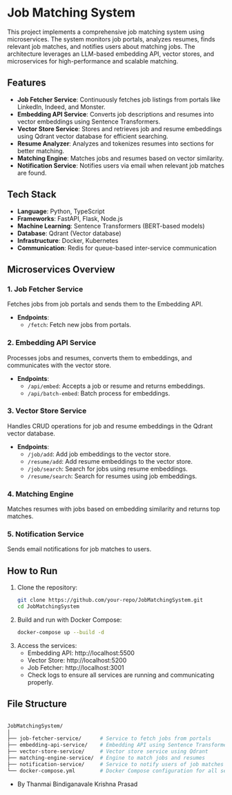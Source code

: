 # Job Matching System

This project implements a comprehensive job matching system using microservices. The system monitors job portals, analyzes resumes, finds relevant job matches, and notifies users about matching jobs. The architecture leverages an LLM-based embedding API, vector stores, and microservices for high-performance and scalable matching.

## Features

- **Job Fetcher Service**: Continuously fetches job listings from portals like LinkedIn, Indeed, and Monster.
- **Embedding API Service**: Converts job descriptions and resumes into vector embeddings using Sentence Transformers.
- **Vector Store Service**: Stores and retrieves job and resume embeddings using Qdrant vector database for efficient searching.
- **Resume Analyzer**: Analyzes and tokenizes resumes into sections for better matching.
- **Matching Engine**: Matches jobs and resumes based on vector similarity.
- **Notification Service**: Notifies users via email when relevant job matches are found.

## Tech Stack

- **Language**: Python, TypeScript
- **Frameworks**: FastAPI, Flask, Node.js
- **Machine Learning**: Sentence Transformers (BERT-based models)
- **Database**: Qdrant (Vector database)
- **Infrastructure**: Docker, Kubernetes
- **Communication**: Redis for queue-based inter-service communication

## Microservices Overview

### 1. **Job Fetcher Service**
Fetches jobs from job portals and sends them to the Embedding API.

- **Endpoints**:
  - `/fetch`: Fetch new jobs from portals.
  
### 2. **Embedding API Service**
Processes jobs and resumes, converts them to embeddings, and communicates with the vector store.

- **Endpoints**:
  - `/api/embed`: Accepts a job or resume and returns embeddings.
  - `/api/batch-embed`: Batch process for embeddings.

### 3. **Vector Store Service**
Handles CRUD operations for job and resume embeddings in the Qdrant vector database.

- **Endpoints**:
  - `/job/add`: Add job embeddings to the vector store.
  - `/resume/add`: Add resume embeddings to the vector store.
  - `/job/search`: Search for jobs using resume embeddings.
  - `/resume/search`: Search for resumes using job embeddings.

### 4. **Matching Engine**
Matches resumes with jobs based on embedding similarity and returns top matches.

### 5. **Notification Service**
Sends email notifications for job matches to users.

## How to Run

1. Clone the repository:
   ```bash
   git clone https://github.com/your-repo/JobMatchingSystem.git
   cd JobMatchingSystem

2. Build and run with Docker Compose:
    ```bash
    docker-compose up --build -d
    ```
3. Access the services:
    - Embedding API: http://localhost:5500
    - Vector Store: http://localhost:5200
    - Job Fetcher: http://localhost:3001
    - Check logs to ensure all services are running and communicating properly.

## File Structure

```bash

JobMatchingSystem/
│
├── job-fetcher-service/      # Service to fetch jobs from portals
├── embedding-api-service/    # Embedding API using Sentence Transformers
├── vector-store-service/     # Vector store service using Qdrant
├── matching-engine-service/  # Engine to match jobs and resumes
├── notification-service/     # Service to notify users of job matches
└── docker-compose.yml        # Docker Compose configuration for all services

```

- By Thanmai Bindiganavale Krishna Prasad
